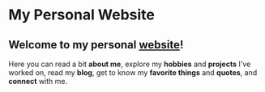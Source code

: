 # My Personal Website

## Welcome to my personal [website](https://amyweitzman.github.io/my-website/)!

Here you can read a bit **about me**, explore my **hobbies** and **projects** I've worked on, read my **blog**, get to know my **favorite things** and **quotes**, and **connect** with me.